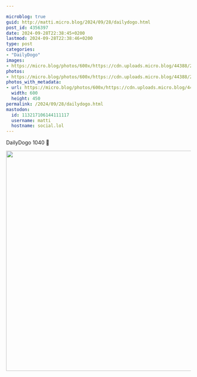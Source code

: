 ```yaml
---

microblog: true
guid: http://matti.micro.blog/2024/09/28/dailydogo.html
post_id: 4356397
date: 2024-09-28T22:38:45+0200
lastmod: 2024-09-28T22:38:46+0200
type: post
categories:
- "DailyDogo"
images:
- https://micro.blog/photos/600x/https://cdn.uploads.micro.blog/44388/2024/3f0f5dcc7b7e48339aeb4ce5b1488e6d.jpg
photos:
- https://micro.blog/photos/600x/https://cdn.uploads.micro.blog/44388/2024/3f0f5dcc7b7e48339aeb4ce5b1488e6d.jpg
photos_with_metadata:
- url: https://micro.blog/photos/600x/https://cdn.uploads.micro.blog/44388/2024/3f0f5dcc7b7e48339aeb4ce5b1488e6d.jpg
  width: 600
  height: 450
permalink: /2024/09/28/dailydogo.html
mastodon:
  id: 113217106144111117
  username: matti
  hostname: social.lol
---
```

DailyDogo 1040 🐶

<img src="/media/uploads/2024/3f0f5dcc7b7e48339aeb4ce5b1488e6d.jpg" width="600" alt="" />
